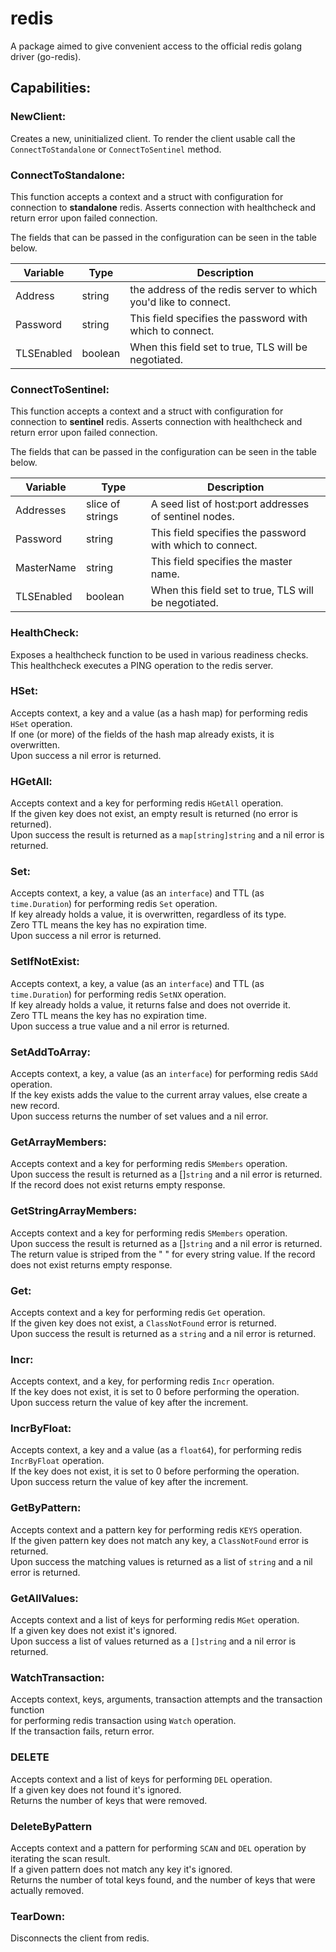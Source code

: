 # redis

A package aimed to give convenient access to the official redis golang driver (go-redis).

## Capabilities:

### NewClient:

Creates a new, uninitialized client. To render the client usable call the `ConnectToStandalone` or `ConnectToSentinel` method. 

### ConnectToStandalone:

This function accepts a context and a struct with configuration for connection to **standalone** redis. Asserts connection with healthcheck and return error upon failed connection. 

The fields that can be passed in the configuration can be seen in the table below.<br>

| Variable         |  Type         | Description                                                                                                                                             |
|------------------|---------------|---------------------------------------------------------------------------------------------------------------------------------------------------------|
| Address          | string        | the address of the redis server to which you'd like to connect.                                                                                         |
| Password         | string        | This field specifies the password with which to connect.                                                                                                |
| TLSEnabled       | boolean       | When this field set to true, TLS will be negotiated.                                                                                                    |

### ConnectToSentinel:

This function accepts a context and a struct with configuration for connection to **sentinel** redis.  Asserts connection with healthcheck and return error upon failed connection. 

The fields that can be passed in the configuration can be seen in the table below.<br>

| Variable         |  Type            | Description                                                                                                                                             |
|------------------|------------------|---------------------------------------------------------------------------------------------------------------------------------------------------------|
| Addresses        | slice of strings | A seed list of host:port addresses of sentinel nodes.                                                                                                   |
| Password         | string           | This field specifies the password with which to connect.                                                                                                |
| MasterName       | string           | This field specifies the master name.                                                                                                                   |
| TLSEnabled       | boolean          | When this field set to true, TLS will be negotiated.                                                                                                    |

### HealthCheck:

Exposes a healthcheck function to be used in various readiness checks. This healthcheck executes a PING operation to the redis server.

### HSet:

Accepts context, a key and a value (as a hash map) for performing redis `HSet` operation.<br>
If one (or more) of the fields of the hash map already exists, it is overwritten.<br>
Upon success a nil error is returned. 

### HGetAll:

Accepts context and a key for performing redis `HGetAll` operation.<br>
If the given key does not exist, an empty result is returned (no error is returned). <br>
Upon success the result is returned as a `map[string]string` and a nil error is returned. 

### Set:

Accepts context, a key, a value (as an `interface`) and TTL (as `time.Duration`) for performing redis `Set` operation.<br>
If key already holds a value, it is overwritten, regardless of its type.<br>
Zero TTL means the key has no expiration time.<br>
Upon success a nil error is returned. 

### SetIfNotExist:

Accepts context, a key, a value (as an `interface`) and TTL (as `time.Duration`) for performing redis `SetNX` operation.<br>
If key already holds a value, it returns false and does not override it.<br>
Zero TTL means the key has no expiration time.<br>
Upon success a true value and a nil error is returned.

### SetAddToArray:

Accepts context, a key, a value (as an `interface`) for performing redis `SAdd` operation.<br>
If the key exists adds the value to the current array values, else create a new record.<br>
Upon success returns the number of set values and a nil error.

### GetArrayMembers:

Accepts context and a key for performing redis `SMembers` operation.<br>
Upon success the result is returned as a []`string` and a nil error is returned.<br>
If the record does not exist returns empty response.

### GetStringArrayMembers:

Accepts context and a key for performing redis `SMembers` operation.<br>
Upon success the result is returned as a []`string` and a nil error is returned.<br>
The return value is striped from the " " for every string value.
If the record does not exist returns empty response.

### Get:

Accepts context and a key for performing redis `Get` operation.<br>
If the given key does not exist, a `ClassNotFound` error is returned. <br>
Upon success the result is returned as a `string` and a nil error is returned. 

### Incr:

Accepts context, and a key, for performing redis `Incr` operation.<br>
If the key does not exist, it is set to 0 before performing the operation.<br>
Upon success return the value of key after the increment.

### IncrByFloat:

Accepts context, a key and a value (as a `float64`), for performing redis `IncrByFloat` operation.<br>
If the key does not exist, it is set to 0 before performing the operation.<br>
Upon success return the value of key after the increment.

### GetByPattern:

Accepts context and a pattern key for performing redis `KEYS` operation.<br>
If the given pattern key does not match any key, a `ClassNotFound` error is returned. <br>
Upon success the matching values is returned as a list of `string` and a nil error is returned.

### GetAllValues:

Accepts context and a list of keys for performing redis `MGet` operation.<br>
If a given key does not exist it's ignored. <br>
Upon success a list of values returned as a `[]string` and a nil error is returned. 

### WatchTransaction:

Accepts context, keys, arguments, transaction attempts and the transaction function<br>
for performing redis transaction using `Watch` operation.<br>
If the transaction fails, return error.

### DELETE

Accepts context and a list of keys for performing `DEL` operation.<br>
If a given key does not found it's ignored.<br>
Returns the number of keys that were removed.

### DeleteByPattern

Accepts context and a pattern for performing `SCAN` and `DEL` operation by iterating the scan result.<br>
If a given pattern does not match any key it's ignored.<br>
Returns the number of total keys found, and the number of keys that were actually removed.

### TearDown:

Disconnects the client from redis.

